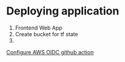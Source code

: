 # Deploying application

1. Frontend Web App
2. Create bucket for tf state
3.

[Configure AWS OIDC github action](https://docs.github.com/en/actions/security-for-github-actions/security-hardening-your-deployments/configuring-openid-connect-in-amazon-web-services)
